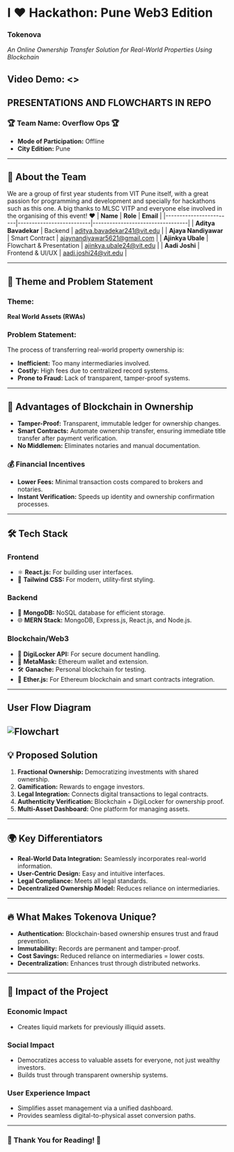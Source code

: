 # **I ❤️ Hackathon: Pune Web3 Edition**  
### **Tokenova**  
*An Online Ownership Transfer Solution for Real-World Properties Using Blockchain*  

## Video Demo: <>
## PRESENTATIONS AND FLOWCHARTS IN REPO

### 🏆 **Team Name: Overflow Ops** 🏆  
- **Mode of Participation:** Offline  
- **City Edition:** Pune  

---

## 👥 **About the Team**  
We are a group of first year students from VIT Pune itself, with a great passion for programming and development and specially for hackathons such as this one. A big thanks to MLSC VITP and everyone else involved in the organising of this event! ♥
| **Name**               | **Role**                  | **Email**                        |
|------------------------|--------------------------|----------------------------------|
| **Aditya Bavadekar**   | Backend                  | aditya.bavadekar241@vit.edu      |
| **Ajaya Nandiyawar**   | Smart Contract           | ajaynandiyawar5621@gmail.com     |
| **Ajinkya Ubale**      | Flowchart & Presentation | ajinkya.ubale24@vit.edu          |
| **Aadi Joshi**         | Frontend & UI/UX         | aadi.joshi24@vit.edu             |

---

## 🎯 **Theme and Problem Statement**  
### **Theme:**  
**Real World Assets (RWAs)**  

### **Problem Statement:**  
The process of transferring real-world property ownership is:  
- **Inefficient:** Too many intermediaries involved.  
- **Costly:** High fees due to centralized record systems.  
- **Prone to Fraud:** Lack of transparent, tamper-proof systems.  

---

## 🌟 **Advantages of Blockchain in Ownership**  
- **Tamper-Proof:** Transparent, immutable ledger for ownership changes.  
- **Smart Contracts:** Automate ownership transfer, ensuring immediate title transfer after payment verification.  
- **No Middlemen:** Eliminates notaries and manual documentation.  

### 💰 **Financial Incentives**  
- **Lower Fees:** Minimal transaction costs compared to brokers and notaries.  
- **Instant Verification:** Speeds up identity and ownership confirmation processes.  

---

## 🛠️ **Tech Stack**  
### **Frontend**  
- ⚛️ **React.js:** For building user interfaces.  
- 🎨 **Tailwind CSS:** For modern, utility-first styling.  

### **Backend**  
- 🍃 **MongoDB:** NoSQL database for efficient storage.  
- 🌐 **MERN Stack:** MongoDB, Express.js, React.js, and Node.js.  

### **Blockchain/Web3**  
- 📂 **DigiLocker API:** For secure document handling.  
- 🦊 **MetaMask:** Ethereum wallet and extension.  
- 🛠️ **Ganache:** Personal blockchain for testing.  
- 🔗 **Ether.js:** For Ethereum blockchain and smart contracts integration.  

---
## **User Flow Diagram**
![Flowchart](Tokenova.jpg)
---

## 💡 **Proposed Solution**  
1. **Fractional Ownership:** Democratizing investments with shared ownership.  
2. **Gamification:** Rewards to engage investors.  
3. **Legal Integration:** Connects digital transactions to legal contracts.  
4. **Authenticity Verification:** Blockchain + DigiLocker for ownership proof.  
5. **Multi-Asset Dashboard:** One platform for managing assets.  

---

## 🌍 **Key Differentiators**  
- **Real-World Data Integration:** Seamlessly incorporates real-world information.  
- **User-Centric Design:** Easy and intuitive interfaces.  
- **Legal Compliance:** Meets all legal standards.  
- **Decentralized Ownership Model:** Reduces reliance on intermediaries.  

---

## 🔥 **What Makes Tokenova Unique?**  
- **Authentication:** Blockchain-based ownership ensures trust and fraud prevention.  
- **Immutability:** Records are permanent and tamper-proof.  
- **Cost Savings:** Reduced reliance on intermediaries = lower costs.  
- **Decentralization:** Enhances trust through distributed networks.  

---

## 🌟 **Impact of the Project**  
### **Economic Impact**  
- Creates liquid markets for previously illiquid assets.  

### **Social Impact**  
- Democratizes access to valuable assets for everyone, not just wealthy investors.  
- Builds trust through transparent ownership systems.  

### **User Experience Impact**  
- Simplifies asset management via a unified dashboard.  
- Provides seamless digital-to-physical asset conversion paths.  

---

### 💜 Thank You for Reading! 💜